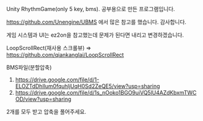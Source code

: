 Unity RhythmGame(only 5 key, bms).
공부용으로 만든 프로그램입니다.

https://github.com/Unengine/UBMS  에서 많은 참고를 했습니다. 감사합니다.

게임 시스템과 UI는 ez2on을 참고했는데 문제가 된다면 내리고 변경하겠습니다.

LoopScrollRect(재사용 스크롤뷰) => https://github.com/qiankanglai/LoopScrollRect


BMS파일(분할압축)
1)  https://drive.google.com/file/d/1-ELOZTdDhIlum0fquhljUqH0Sd2ZeQE5/view?usp=sharing
2)  https://drive.google.com/file/d/1s_nOoko1BGO9uiVQ5lU4AZdKbxmTWCOD/view?usp=sharing

2개를 모두 받고 압축을 풀어주세요.
